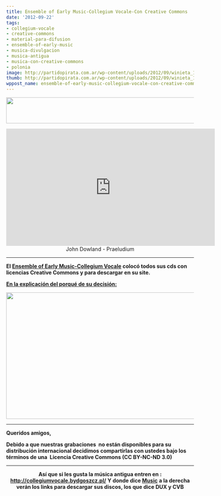 ```yaml
---
title: Ensemble of Early Music-Collegium Vocale-Con Creative Commons
date: '2012-09-22'
tags:
- collegium-vocale
- creative-commons
- material-para-difusion
- ensemble-of-early-music
- musica-divulgacion
- musica-antigua
- musica-con-creative-commons
- polonia
image: http://partidopirata.com.ar/wp-content/uploads/2012/09/winieta_1.gif
thumb: http://partidopirata.com.ar/wp-content/uploads/2012/09/winieta_1-150x70.gif
wppost_name: ensemble-of-early-music-collegium-vocale-con-creative-commons
---
```


<a href="http://partidopirata.com.ar/wp-content/uploads/2012/09/winieta_1.gif"><img class="aligncenter size-full wp-image-6580" title="winieta_1" src="http://partidopirata.com.ar/wp-content/uploads/2012/09/winieta_1.gif" alt="" width="800" height="70" /></a>

<center>
<iframe src="http://www.youtube.com/embed/2ZubWCBa_u4?list=UUyhxeERz8KwcE-kZuKO6nYA&amp;hl=es_ES" frameborder="0" width="560" height="315"></iframe>
John Dowland - Praeludium</center>

<hr />

<strong>El <a href="http://collegiumvocale.bydgoszcz.pl" target="_blank">Ensemble of Early Music-Collegium Vocale</a> colocó todos sus cds con licencias Creative Commons y para descargar en su site.</strong>

<strong><a href="http://collegiumvocale.bydgoszcz.pl/music/cvb006/cc_license.html" target="_blank">En la explicación del porqué de su decisión:</a></strong>

<a href="http://partidopirata.com.ar/wp-content/uploads/2012/09/license.gif"><img class="aligncenter size-full wp-image-6581" title="license" src="http://partidopirata.com.ar/wp-content/uploads/2012/09/license.gif" alt="" width="780" height="340" /></a>

<hr />

<strong>Queridos amigos,</strong>

<strong> Debido a que nuestras grabaciones  no están disponibles para su distribución internacional decidimos compartirlas con ustedes bajo los términos de una  Licencia Creative Commons (CC BY-NC-ND 3.0)</strong>

<hr />
<p style="text-align: center;"><strong>Así que si les gusta la música antigua entren en :</strong>
<strong> <a href="http://collegiumvocale.bydgoszcz.pl/" target="_blank">http://collegiumvocale.bydgoszcz.pl/</a></strong>
<strong> Y donde dice <a href="http://collegiumvocale.bydgoszcz.pl/music/cvb006/cvb006.html" target="_blank">Music</a></strong>
<strong> a la derecha verán los links para descargar sus discos, los que dice DUX y CVB</strong></p>
